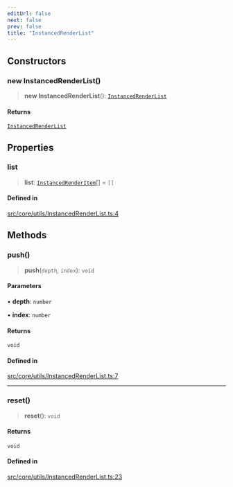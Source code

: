 ```yaml
---
editUrl: false
next: false
prev: false
title: "InstancedRenderList"
---
```


## Constructors

### new InstancedRenderList()

> **new InstancedRenderList**(): [`InstancedRenderList`](/api/classes/instancedrenderlist/)

#### Returns

[`InstancedRenderList`](/api/classes/instancedrenderlist/)

## Properties

### list

> **list**: [`InstancedRenderItem`](/api/type-aliases/instancedrenderitem/)[] = `[]`

#### Defined in

[src/core/utils/InstancedRenderList.ts:4](https://github.com/agargaro/instanced-mesh/blob/6b4aafb234e44b872be8f20e0304628a1f2217cf/src/core/utils/InstancedRenderList.ts#L4)

## Methods

### push()

> **push**(`depth`, `index`): `void`

#### Parameters

• **depth**: `number`

• **index**: `number`

#### Returns

`void`

#### Defined in

[src/core/utils/InstancedRenderList.ts:7](https://github.com/agargaro/instanced-mesh/blob/6b4aafb234e44b872be8f20e0304628a1f2217cf/src/core/utils/InstancedRenderList.ts#L7)

***

### reset()

> **reset**(): `void`

#### Returns

`void`

#### Defined in

[src/core/utils/InstancedRenderList.ts:23](https://github.com/agargaro/instanced-mesh/blob/6b4aafb234e44b872be8f20e0304628a1f2217cf/src/core/utils/InstancedRenderList.ts#L23)
